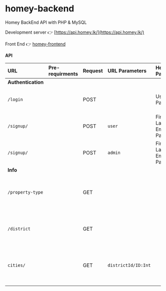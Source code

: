 # homey-backend
Homey BackEnd API with PHP &amp; MySQL

Development server 👉 [https://api.homey.lk/](https://api.homey.lk/)

Front End 👉 [homey-frontend](https://github.com/homey-lk/homey-frontend)

**API**

| URL | Pre-requirments | Request | URL Parameters | Header Parameters | onsuccess | onerror | Description |
| :------------ | :------------ | :------------  | :------------  | :------------  | :------------ | :------------ | :------------ |
| **Authentication** |  |  |   |  |  |  |  |
| `/login` |  | POST | | Username, Password | `data: { login: true, token: GENERATED_TOKEN, message: MESSAGE }` | `data: { login: false, message: MESSAGE}` | Log a user into system |
| `/signup/` |  | POST | `user` | Firstname, Lastname, Email, Password | `data: { signup: true, message: MESSAGE }` | `data: { signup: false, message: MESSAGE}` | Sign up a User |
| `/signup/` |  | POST | `admin` | Firstname, Lastname, Email, Nic,  Password | `data: { signup: true, message: MESSAGE }` | `data: { signup: false, message: MESSAGE}` | Sign up an Admin |
| **Info** |  |  |  |  |  |  |
| `/property-type` |  | GET |  |  | `data : array [ { property_type_id : ID, property_type_name : NAME } ] ` | `data : { error : true, message : MESSAGE }` | Get all property types |
| `/district` |  | GET |  |  | `data : array [ { _id : ID, district : NAME } ]` | `data : { error : true, message : MESSAGE }` | Get all Districts |
| `cities/` |  | GET | `districtId/ID:Int` |  | `data : array [ { _id : ID, city : NAME } ]` | `data : { error : true, message : MESSAGE }` | Get all Cities relvent to the `districtId` |
|  |  |  |  |  |  |  |  |
